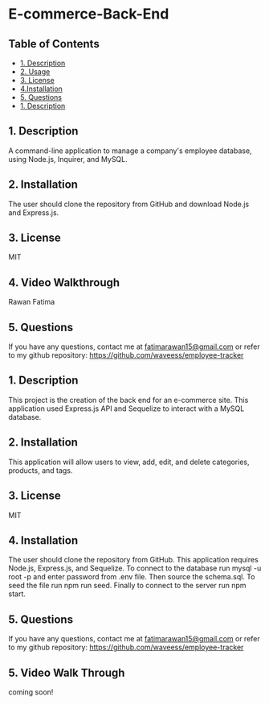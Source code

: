 # E-commerce-Back-End
## Table of Contents
 
 * [1. Description](#1-description)
 * [2. Usage](#2-usage)
 * [3. License](#3-license)
 * [4.Installation](#4installation)
 * [5. Questions](#5-questions)
 * [1. Description](#1-description)
 
## 1. Description
A command-line application to manage a company's employee database, using Node.js, Inquirer, and MySQL.
##  2. Installation

The user should clone the repository from GitHub and download Node.js and Express.js.


## 3. License

MIT

##  4. Video Walkthrough
Rawan Fatima

##  5. Questions

If you have any questions, contact me at fatimarawan15@gmail.com or refer to my github repository: https://github.com/waveess/employee-tracker





 

## 1. Description
This project is the creation of the back end for an e-commerce site. This application used Express.js API and Sequelize to interact with a MySQL database.

##  2. Installation
This application will allow users to view, add, edit, and delete categories, products, and tags.

## 3. License

MIT

##  4. Installation
The user should clone the repository from GitHub. This application requires Node.js, Express.js, and Sequelize. To connect to the database run mysql -u root -p and enter password from .env file. Then source the schema.sql. To seed the file run npm run seed. Finally to connect to the server run npm start.

##  5. Questions

If you have any questions, contact me at fatimarawan15@gmail.com or refer to my github repository: https://github.com/waveess/employee-tracker

##  5. Video Walk Through

coming soon!


